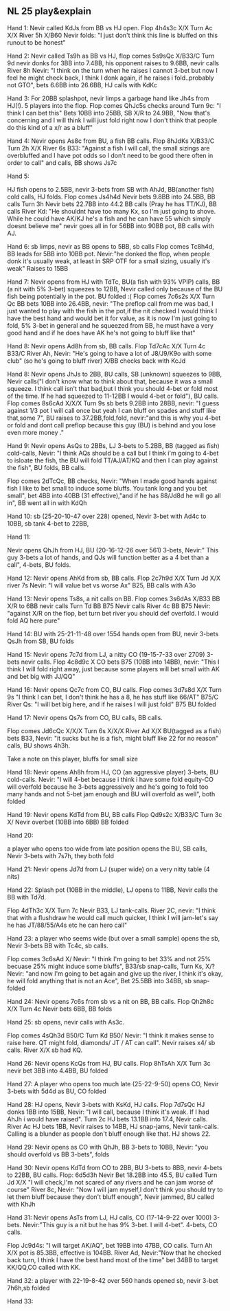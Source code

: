 ## NL 25 play&explain

Hand 1:
Nevir called KdJs from BB vs HJ open.
Flop 4h4s3c X/X
Turn Ac X/X
River 5h X/B60 Nevir folds: "I just don't think this line is bluffed on this runout to be honest"

Hand 2:
Nevir called Ts9h as BB vs HJ, flop comes 5s9sQc X/B33/C
Turn 9d nevir donks for 3BB into 7.4BB, his opponent raises to 9.6BB, nevir calls
River 8h Nevir: "I think on the turn when he raises I cannot 3-bet but now I feel he might check back, I think I donk again, if he raises i fold..probably not GTO", bets 6.6BB into 26.6BB, HJ calls with KdKc

Hand 3:
For 20BB splashpot, nevir limps a garbage hand like Jh4s from HJ(!). 5 players into the flop.
Flop comes QhJc5s checks around
Turn 9c: "I think I can bet this" Bets 10BB into 25BB, SB X/R to 24.9BB, "Now that's concerning and I will think I will just fold right now I don't think that people do this kind of a x/r as a bluff"

Hand 4:
Nevir opens As8c from BU, a fish BB calls.
Flop 8hJdKs X/B33/C
Turn 2h X/X
River 6s B33: "Against a fish I will call, the small sizings are overbluffed and I have pot odds so I don't need to be good there often in order to call" and calls, BB shows Js7c

Hand 5:

HJ fish opens to 2.5BB, nevir 3-bets from SB with AhJd, BB(another fish) cold calls, HJ folds.
Flop comes Js4h4d Nevir bets 9.8BB into 24.5BB, BB calls
Turn 3h Nevir bets 22.7BB into 44.2 BB calls (Pray he has TT/KJ), BB calls
River Kd: "He shouldnt have too many Kx, so I'm just going to shove. While he could have AK/KJ he's a fish and he can have 55 which simply doesnt believe me" nevir goes all in for 56BB into 90BB pot, BB calls with AJ.

Hand 6:
sb limps, nevir as BB opens to 5BB, sb calls
Flop comes Tc8h4d, BB leads for 5BB into 10BB pot. Nevir:"he donked the flop, when people donk it's usually weak, at least in SRP OTF for a small sizing, usually it's weak" Raises to 15BB

Hand 7:
Nevir opens from HJ with TdTc, BU(a fish with 93% VPIP) calls, BB (a nit with 5% 3-bet) squeezes to 12BB, Nevir called only because of the BU fish being potentially in the pot. BU folded :(
Flop comes 7c6s2s X/X
Turn Qc BB bets 10BB into 26.4BB, nevir: "The preflop call from me was bad, I just wanted to play with the fish in the pot,if the nit checked I would think I have the best hand and would bet it for value, as it is now I'm just going to fold, 5% 3-bet in general and he squeezed from BB, he must have a very good hand and if he does have AK he's not going to bluff like that"

Hand 8:
Nevir opens Ad8h from sb, BB calls.
Flop Td7cAc X/X
Turn 4c B33/C
River Ah, Nevir: "He's going to have a lot of J8/J9/K9o with some club" (so he's going to bluff river) X/BB checks back with KcJd

Hand 8:
Nevir opens JhJs to 2BB, BU calls, SB (unknown) squeezes to 9BB, Nevir calls("I don't know what to think about that, because it was a small squeeze. I think call isn't that bad,but I think you should 4-bet or fold most of the time. If he had squeezed to 11-12BB I would 4-bet or fold"), BU calls.
Flop comes 8s6cAd X/X/X
Turn 9s sb bets 9.2BB into 28BB, nevir: "I guess against 1/3 pot I will call once but yeah I can bluff on spades and stuff like that,some 7", BU raises to 37.2BB,fold,fold, nevir:"and this is why you 4-bet or fold and dont call preflop because this guy (BU) is behind and you lose even more money ."

Hand 9:
Nevir opens AsQs to 2BBs, LJ 3-bets to 5.2BB, BB (tagged as fish) cold-calls, Nevir: "I think AQs should be a call but I think i'm going to 4-bet to isloate the fish, the BU will fold TT/AJ/AT/KQ and then I can play against the fish", BU folds, BB calls.

Flop comes 2dTcQc, BB checks, Nevir: "When I made good hands against fish I like to bet small to induce some bluffs. You tank long and you bet small", bet 4BB into 40BB (31 effective),"and if he has 88/Jd8d he will go all in", BB went all in with KdQh

Hand 10:
sb (25-20-10-47 over 228) opened, Nevir 3-bet with Ad4c to 10BB, sb tank 4-bet to 22BB, 

Hand 11:

Nevir opens QhJh from HJ, BU (20-16-12-26 over 561) 3-bets, Nevir:"
This guy 3-bets a lot of hands, and QJs will function better as a 4 bet than a call", 4-bets, BU folds.

Hand 12:
Nevir opens AhKd from sb, BB calls.
Flop 2c7h9d X/X
Turn Jd X/X
river 7s Nevir: "I will value bet vs worse Ax" B25, BB calls with A3o


Hand 13:
Nevir opens Ts8s, a nit calls on BB.
Flop comes 3s6dAs X/B33 BB X/R to 6BB nevir calls
Turn Td BB B75 Nevir calls
River 4c BB B75 Nevir: "against X/R on the flop, bet turn bet river you should def overfold. I would fold AQ here pure"

Hand 14:
BU with 25-21-11-48 over 1554 hands open from BU, nevir 3-bets QsJh from SB, BU folds

Hand 15:
Nevir opens 7c7d from LJ, a nitty CO (19-15-7-33 over 2709) 3-bets nevir calls.
Flop 4c8d9c X CO bets B75 (10BB into 14BB), nevir: "This I think I will fold right away, just because some players will bet small with AK and bet big with JJ/QQ"

Hand 16:
Nevir opens Qc7c from CO, BU calls.
Flop comes 3d7s8d X/X
Turn 9s "I think I can bet, I don't think he has a 8, he has stuff like 66/AT" B75/C
River Qs: "I will bet big here, and if he raises I will just fold" B75 BU folded

Hand 17:
Nevir opens Qs7s from CO, BU calls, BB calls.

Flop comes Jd6cQc X/X/X
Turn 6s X/X/X
River Ad X/X BU(tagged as a fish) bets B33, Nevir: "it sucks but he is a fish, might bluff like 22 for no reason" calls, BU shows 4h3h.

Take a note on this player, bluffs for small size

Hand 18:
Nevir opens Ah8h from HJ, CO (an aggressive player) 3-bets, BU cold-calls.
Nevir: "I will 4-bet because i think i have some fold equity-CO will overfold because he 3-bets aggressively and he's going to fold too many hands and not 5-bet jam enough and BU will overfold as well", both folded

Hand 19:
Nevir opens KdTd from BU, BB calls
Flop Qd9s2c X/B33/C
Turn 3c X/ Nevir overbet (10BB into 6BB) BB folded

Hand 20:

a player who opens too wide from late position opens the BU, SB calls, Nevir 3-bets with 7s7h, they both fold

Hand 21:
Nevir opens Jd7d from LJ (super wide) on a very nitty table (4 nits)

Hand 22:
Splash pot (10BB in the middle), LJ opens to 11BB, Nevir calls the BB with Td7d.

Flop 4dTh3c X/X
Turn 7c Nevir B33, LJ tank-calls.
River 2C, nevir: "I think that with a flushdraw he would call much quicker, I think I will jam-let's say he has JT/88/55/A4s etc he can hero call"

Hand 23:
a player who seems wide (but over a small sample) opens the sb, Nevir 3-bets BB with Tc4c, sb calls.

Flop comes 3c6sAd X/ Nevir: "I think I'm going to bet 33% and not 25% becuase 25% might induce some bluffs", B33/sb snap-calls,
Turn Ks, X/? Nevir: "and now I'm going to bet again and give up the river, I think it's okay, he will fold anything that is not an Ace", Bet 25.5BB into 34BB, sb snap-folded



Hand 24:
Nevir opens 7c6s from sb vs a nit on BB, BB calls.
Flop Qh2h8c X/X
Turn 4c Nevir bets 6BB, BB folds



Hand 25:
sb opens, nevir calls with As3c.

Flop comes 4sQh3d B50/C
Turn Kd B50/ Nevir: "I think it makes sense to raise here. QT might fold, diamonds/ JT / AT can call".  Nevir raises x4/ sb calls. River X/X sb had KQ.

Hand 26:
Nevir opens KcQs from HJ, BU calls.
Flop 8hTsAh X/X
Turn 3c nevir bet 3BB into 4.4BB, BU folded

Hand 27:
	A player who opens too much late (25-22-9-50) opens CO, Nevir 3-bets with 5d4d as BU, CO folded

Hand 28:
HJ opens, Nevir 3-bets with KsKd, HJ calls.
	Flop  7d7sQc HJ donks 1BB into 15BB, Nevir:
	"I will call, because I think it's weak. If I had AhJh i would have raised".
	Turn 2c HJ bets 13.1BB into 17.4, Nevir calls.
	River Ac HJ bets 1BB, Nevir  raises to 14BB, HJ snap-jams, Nevir tank-calls. Calling is a blunder as people don't bluff enough like that.
	HJ shows 22.

Hand 29:
Nevir opens as CO with QhJh, BB 3-bets to 10BB, Nevir: "you should overfold vs BB 3-bets", folds

Hand 30:
Nevir opens KdTd from CO to 2BB, BU 3-bets to 8BB, nevir 4-bets to 22BB, BU calls.
Flop: 6d5d3h Nevir Bet 18.2BB into 45.5, BU called
Turn Jd X/X "I will check,I'm not scared of any rivers and he can jam worse of course"
River 8c, Nevir: "Now I will jam myself,I don't think you should try to let them bluff because they don't bluff enough", Nevir jammed, BU called with KhJh


Hand 31:
Nevir opens AsTs from LJ, HJ calls, CO (17-14-9-22 over 1000) 3-bets.
Nevir:"This guy is a nit but he has 9% 3-bet. I will 4-bet". 4-bets, CO calls.

Flop Jc9d4s:
"I will target AK/AQ", bet 19BB into 47BB, CO calls.
Turn Ah X/X pot is 85.3BB, effective is 104BB.
River Ad, Nevir:"Now that he checked back turn, I think I have the best hand most of the time" bet 34BB to target KK/QQ,CO called with KK.

Hand 32:
a player with 22-19-8-42 over 560 hands opened sb, nevir 3-bet 7h6h,sb folded

Hand 33:




